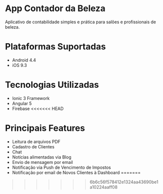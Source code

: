 # App Contador da Beleza
Aplicativo de contabilidade simples e prática para salões e profissionais de beleza.

# Plataformas Suportadas
- Android 4.4
- iOS 9.3

# Tecnologias Utilizadas
- Ionic 3 Framework
- Angular 5
- Firebase
<<<<<<< HEAD

# Principais Features
- Leitura de arquivos PDF
- Cadastro de Clientes
- Chat
- Notícias alimentadas via Blog
- Envio de mensagem por email
- Notificação via Push de Vencimento de Impostos 
- Notificação por email de Novos Clientes à Dashboard
=======
>>>>>>> 6b6c56f578412e1324aa43690be1a10224aaff08
